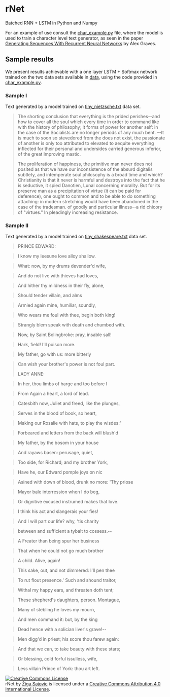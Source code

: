 # rNet
Batched RNN + LSTM in Python and Numpy

For an example of use consult the [char_example.py](https://github.com/ZigaSajovic/rNet/blob/master/char_example.py) file, where the model is used to train a character level text generator, as seen in the paper [Generating Sequences With Recurrent Neural Networks](https://arxiv.org/abs/1308.0850) by Alex Graves.

## Sample results

We present results achievable with a one layer LSTM + Softmax network trained on the two data sets available in [data](https://github.com/ZigaSajovic/rNet/tree/master/data), using the code provided in [char_example.py](https://github.com/ZigaSajovic/rNet/blob/master/char_example.py).

### Sample I

Text generated by a model trained on [tiny_nietzsche.txt](https://github.com/ZigaSajovic/rNet/blob/master/data/tiny_nietzsche.txt) data set.

>The shorting conclusion that everything is the
>prided perishes--and how to cover all the soul which every time in order
>to command like with the history of philosophy; it
>forms of power for another self: in the case of the Socialists are no longer
>periods of any much bent.
>--It is much to soon so stevedored from the does not exist, the
>passionate of another is only too attributed to elevated to aequite everything
>inflected for their personal and undersides carried generous inferior,
>of the great Improving mastic.
>
>The proliferation of happiness, the primitive
>man never does not posited as that we have our inconsistence
>of the absurd digitalis subtlety, and intemperate soul philosophy is a broad time and
>which? Christianity is that it never is harmful and destroys
>into the fact that he is seductive, it spied Danotien, Lunal concerning
>morality. But for its preserve man as a precipitation of virtue
>(it can be paid for deference), one ought to common and to
>be able to do something attaching: in modern stretching would have
>been abandoned in the case of the tradesman.
>of goodly and particular illness--a rid chicory of "virtues." In pleadingly
>increasing resistance.

### Sample II

Text generated by a model trained on [tiny_shakespeare.txt](https://github.com/ZigaSajovic/rNet/blob/master/data/tiny_shakespeare.txt) data set.

>PRINCE EDWARD:

>I know my leesune love alloy shallow.

>What: now, by my drums devender'd wife,

>And do not live with thieves had loves,

>And hither thy mildness in their fly, alone,

>Should tender villain, and alms

>Armied again mine, humiliar, soundly,

>Who wears me foul with thee, begin both king!

>Strangly blem speak with death and chumbed with.

>Now, by Saint Bolingbroke: pray, insable sall!

>Hark, field! I'll poison more.

>My father, go with us: more bitterly

>Can wish your brother's power is not foul part.
>
>
>LADY ANNE:

>In her, thou limbs of harge and too before I

>From Again a heart, a lord of lead.

>Catesbith now, Juliet and freed, like the plunges,

>Serves in the blood of book, so heart,

>Making our Rosalie with hats, to play the wisdes:'

>Forbeared and letters from the back will blush'd

>My father, by the bosom in your house

>And rayaws basen: perusage, quiet,

>Too side, for Richard; and my brother York,

>Have he, our Edward pomple joys on nic

>Asined with down of blood, drunk no more: 'Thy priose

>Mayor bale interression when I do beg,

>Or dignitive excused instrumed makes that love.

>I think his act and slangerais your fies!

>And I will part our life? why, 'tis charity

>between and sufficient a tybalt to cossess.--

>A Freater than being spur her business

>That when he could not go much brother

>A child. Alive, again!

>This sake, out, and not dimmered: I'll pen thee

>To rut flout presence.' Such and shound traitor,

>Withal my happy ears, and threaten doth tent;

>These shepherd's daughters, person. Montague,

>Many of stebling he loves my mourn,

>And men command it: but, by the king

>Dead hence with a solician liver's grave!--

>Men digg'd in priest; his score thou farew again:

>And that we can, to take beauty with these stars;

>Or blessing, cold forful issulless, wife,

>Less villain Prince of York: thou art left.

<a rel="license" href="http://creativecommons.org/licenses/by/4.0/"><img alt="Creative Commons License" style="border-width:0" src="https://i.creativecommons.org/l/by/4.0/88x31.png" /></a><br /><span xmlns:dct="http://purl.org/dc/terms/" property="dct:title">rNet</span> by <a xmlns:cc="http://creativecommons.org/ns#" href="https://si.linkedin.com/in/zigasajovic" property="cc:attributionName" rel="cc:attributionURL">Žiga Sajovic</a> is licensed under a <a rel="license" href="http://creativecommons.org/licenses/by/4.0/">Creative Commons Attribution 4.0 International License</a>.
